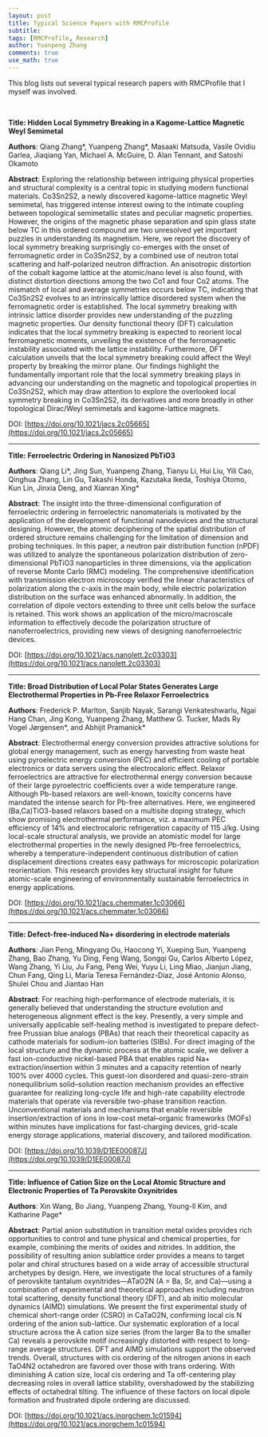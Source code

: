 ```yaml
---
layout: post
title: Typical Science Papers with RMCProfile
subtitle:
tags: [RMCProfile, Research]
author: Yuanpeng Zhang
comments: true
use_math: true
---
```


This blog lists out several typical research papers with RMCProfile that I myself was involved.

<br/>

<b>Title: Hidden Local Symmetry Breaking in a Kagome-Lattice Magnetic Weyl Semimetal</b>

<b>Authors</b>: Qiang Zhang*, Yuanpeng Zhang*, Masaaki Matsuda, Vasile Ovidiu Garlea, Jiaqiang Yan, Michael A. McGuire, D. Alan Tennant, and Satoshi Okamoto

<b>Abstract</b>: Exploring the relationship between intriguing physical properties and structural complexity is a central topic in studying modern functional materials. Co3Sn2S2, a newly discovered kagome-lattice magnetic Weyl semimetal, has triggered intense interest owing to the intimate coupling between topological semimetallic states and peculiar magnetic properties. However, the origins of the magnetic phase separation and spin glass state below TC in this ordered compound are two unresolved yet important puzzles in understanding its magnetism. Here, we report the discovery of local symmetry breaking surprisingly co-emerges with the onset of ferromagnetic order in Co3Sn2S2, by a combined use of neutron total scattering and half-polarized neutron diffraction. An anisotropic distortion of the cobalt kagome lattice at the atomic/nano level is also found, with distinct distortion directions among the two Co1 and four Co2 atoms. The mismatch of local and average symmetries occurs below TC, indicating that Co3Sn2S2 evolves to an intrinsically lattice disordered system when the ferromagnetic order is established. The local symmetry breaking with intrinsic lattice disorder provides new understanding of the puzzling magnetic properties. Our density functional theory (DFT) calculation indicates that the local symmetry breaking is expected to reorient local ferromagnetic moments, unveiling the existence of the ferromagnetic instability associated with the lattice instability. Furthermore, DFT calculation unveils that the local symmetry breaking could affect the Weyl property by breaking the mirror plane. Our findings highlight the fundamentally important role that the local symmetry breaking plays in advancing our understanding on the magnetic and topological properties in Co3Sn2S2, which may draw attention to explore the overlooked local symmetry breaking in Co3Sn2S2, its derivatives and more broadly in other topological Dirac/Weyl semimetals and kagome-lattice magnets.

DOI: [https://doi.org/10.1021/jacs.2c05665](https://doi.org/10.1021/jacs.2c05665)

---

<b>Title: Ferroelectric Ordering in Nanosized PbTiO3</b>

<b>Authors</b>: Qiang Li*, Jing Sun, Yuanpeng Zhang, Tianyu Li, Hui Liu, Yili Cao, Qinghua Zhang, Lin Gu, Takashi Honda, Kazutaka Ikeda, Toshiya Otomo, Kun Lin, Jinxia Deng, and Xianran Xing*

<b>Abstract</b>: The insight into the three-dimensional configuration of ferroelectric ordering in ferroelectric nanomaterials is motivated by the application of the development of functional nanodevices and the structural designing. However, the atomic deciphering of the spatial distribution of ordered structure remains challenging for the limitation of dimension and probing techniques. In this paper, a neutron pair distribution function (nPDF) was utilized to analyze the spontaneous polarization distribution of zero-dimensional PbTiO3 nanoparticles in three dimensions, via the application of reverse Monte Carlo (RMC) modeling. The comprehensive identification with transmission electron microscopy verified the linear characteristics of polarization along the c-axis in the main body, while electric polarization distribution on the surface was enhanced abnormally. In addition, the correlation of dipole vectors extending to three unit cells below the surface is retained. This work shows an application of the micro/macroscale information to effectively decode the polarization structure of nanoferroelectrics, providing new views of designing nanoferroelectric devices.

DOI: [https://doi.org/10.1021/acs.nanolett.2c03303](https://doi.org/10.1021/acs.nanolett.2c03303)

---

<b>Title: Broad Distribution of Local Polar States Generates Large Electrothermal Properties in Pb-Free Relaxor Ferroelectrics</b>

<b>Authors</b>: Frederick P. Marlton, Sanjib Nayak, Sarangi Venkateshwarlu, Ngai Hang Chan, Jing Kong, Yuanpeng Zhang, Matthew G. Tucker, Mads Ry Vogel Jørgensen*, and Abhijit Pramanick*

<b>Abstract</b>: Electrothermal energy conversion provides attractive solutions for global energy management, such as energy harvesting from waste heat using pyroelectric energy conversion (PEC) and efficient cooling of portable electronics or data servers using the electrocaloric effect. Relaxor ferroelectrics are attractive for electrothermal energy conversion because of their large pyroelectric coefficients over a wide temperature range. Although Pb-based relaxors are well-known, toxicity concerns have mandated the intense search for Pb-free alternatives. Here, we engineered (Ba,Ca)TiO3-based relaxors based on a multisite doping strategy, which show promising electrothermal performance, viz. a maximum PEC efficiency of 14% and electrocaloric refrigeration capacity of 115 J/kg. Using local-scale structural analysis, we provide an atomistic model for large electrothermal properties in the newly designed Pb-free ferroelectrics, whereby a temperature-independent continuous distribution of cation displacement directions creates easy pathways for microscopic polarization reorientation. This research provides key structural insight for future atomic-scale engineering of environmentally sustainable ferroelectrics in energy applications.

DOI: [https://doi.org/10.1021/acs.chemmater.1c03066](https://doi.org/10.1021/acs.chemmater.1c03066)

---

<b>Title: Defect-free-induced Na+ disordering in electrode materials</b>

<b>Authors</b>: Jian Peng, Mingyang Ou, Haocong Yi, Xueping Sun, Yuanpeng Zhang, Bao Zhang, Yu Ding, Feng Wang, Songqi Gu, Carlos Alberto López, Wang Zhang, Yi Liu, Ju Fang, Peng Wei, Yuyu Li, Ling Miao, Jianjun Jiang, Chun Fang, Qing Li, María Teresa Fernández-Díaz, José Antonio Alonso, Shulei Chou and Jiantao Han

<b>Abstract</b>: For reaching high-performance of electrode materials, it is generally believed that understanding the structure evolution and heterogeneous alignment effect is the key. Presently, a very simple and universally applicable self-healing method is investigated to prepare defect-free Prussian blue analogs (PBAs) that reach their theoretical capacity as cathode materials for sodium-ion batteries (SIBs). For direct imaging of the local structure and the dynamic process at the atomic scale, we deliver a fast ion-conductive nickel-based PBA that enables rapid Na+ extraction/insertion within 3 minutes and a capacity retention of nearly 100% over 4000 cycles. This guest-ion disordered and quasi-zero-strain nonequilibrium solid–solution reaction mechanism provides an effective guarantee for realizing long-cycle life and high-rate capability electrode materials that operate via reversible two-phase transition reaction. Unconventional materials and mechanisms that enable reversible insertion/extraction of ions in low-cost metal–organic frameworks (MOFs) within minutes have implications for fast-charging devices, grid-scale energy storage applications, material discovery, and tailored modification.

DOI: [https://doi.org/10.1039/D1EE00087J](https://doi.org/10.1039/D1EE00087J)

---

<b>Title: Influence of Cation Size on the Local Atomic Structure and Electronic Properties of Ta Perovskite Oxynitrides</b>

<b>Authors</b>: Xin Wang, Bo Jiang, Yuanpeng Zhang, Young-Il Kim, and Katharine Page*

<b>Abstract</b>: Partial anion substitution in transition metal oxides provides rich opportunities to control and tune physical and chemical properties, for example, combining the merits of oxides and nitrides. In addition, the possibility of resulting anion sublattice order provides a means to target polar and chiral structures based on a wide array of accessible structural archetypes by design. Here, we investigate the local structures of a family of perovskite tantalum oxynitrides—ATaO2N (A = Ba, Sr, and Ca)—using a combination of experimental and theoretical approaches including neutron total scattering, density functional theory (DFT), and ab initio molecular dynamics (AIMD) simulations. We present the first experimental study of chemical short-range order (CSRO) in CaTaO2N, confirming local cis N ordering of the anion sub-lattice. Our systematic exploration of a local structure across the A cation size series (from the larger Ba to the smaller Ca) reveals a perovskite motif increasingly distorted with respect to long-range average structures. DFT and AIMD simulations support the observed trends. Overall, structures with cis ordering of the nitrogen anions in each TaO4N2 octahedron are favored over those with trans ordering. With diminishing A cation size, local cis ordering and Ta off-centering play decreasing roles in overall lattice stability, overshadowed by the stabilizing effects of octahedral tilting. The influence of these factors on local dipole formation and frustrated dipole ordering are discussed.

DOI: [https://doi.org/10.1021/acs.inorgchem.1c01594](https://doi.org/10.1021/acs.inorgchem.1c01594)